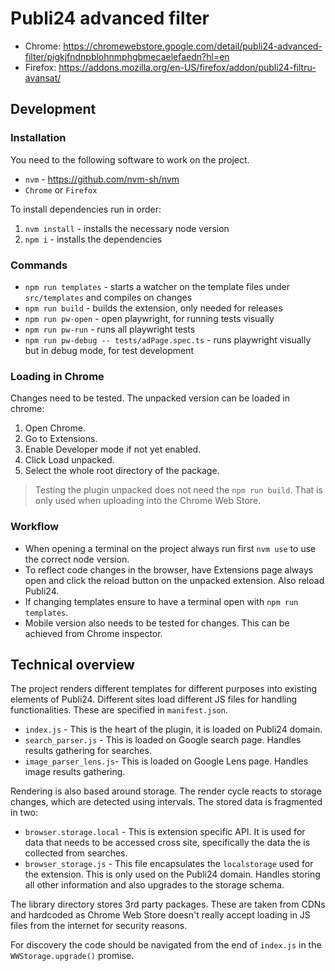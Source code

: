 # Publi24 advanced filter

- Chrome: https://chromewebstore.google.com/detail/publi24-advanced-filter/pigkjfndnpblohnmphgbmecaelefaedn?hl=en
- Firefox: https://addons.mozilla.org/en-US/firefox/addon/publi24-filtru-avansat/

## Development

### Installation

You need to the following software to work on the project.

- `nvm` - https://github.com/nvm-sh/nvm
- `Chrome` or `Firefox`

To install dependencies run in order:

1. `nvm install` - installs the necessary node version
2. `npm i` - installs the dependencies

### Commands

- `npm run templates` - starts a watcher on the template files under `src/templates` and compiles on changes
- `npm run build` - builds the extension, only needed for releases
- `npm run pw-open` - open playwright, for running tests visually
- `npm run pw-run` - runs all playwright tests
- `npm run pw-debug -- tests/adPage.spec.ts` - runs playwright visually but in debug mode, for test development

### Loading in Chrome

Changes need to be tested. The unpacked version can be loaded in chrome:

1. Open Chrome.
2. Go to Extensions.
3. Enable Developer mode if not yet enabled.
4. Click Load unpacked.
5. Select the whole root directory of the package. 

>Testing the plugin unpacked does not need the `npm run build`. That is only used when uploading into the Chrome
Web Store.

### Workflow

- When opening a terminal on the project always run first `nvm use` to use the correct node version.
- To reflect code changes in the browser, have Extensions page always open and click the reload button on the unpacked
extension. Also reload Publi24.
- If changing templates ensure to have a terminal open with `npm run templates`.
- Mobile version also needs to be tested for changes. This can be achieved from Chrome inspector.

## Technical overview

The project renders different templates for different purposes into existing elements of Publi24. Different sites load
different JS files for handling functionalities. These are specified in `manifest.json`.

- `index.js` -  This is the heart of the plugin, it is loaded on Publi24 domain.
- `search_parser.js` - This is loaded on Google search page. Handles results gathering for searches.
- `image_parser_lens.js`- This is loaded on Google Lens page. Handles image results gathering.

Rendering is also based around storage. The render cycle reacts to storage changes, which are detected using
intervals. The stored data is fragmented in two:

- `browser.storage.local` - This is extension specific API. It is used for data that needs to be accessed cross site,
specifically the data the is collected from searches.
- `browser_storage.js` - This file encapsulates the `localstorage` used for the extension. This is only used on the 
Publi24 domain. Handles storing all other information and also upgrades to the storage schema.

The library directory stores 3rd party packages. These are taken from CDNs and hardcoded as Chrome Web Store doesn't 
really accept loading in JS files from the internet for security reasons.

For discovery the code should be navigated from the end of `index.js` in the `WWStorage.upgrade()` promise. 
